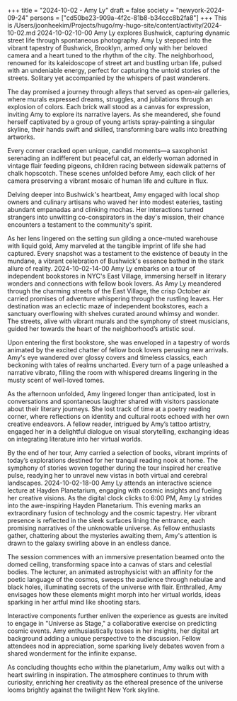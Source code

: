+++
title = "2024-10-02 - Amy Ly"
draft = false
society = "newyork-2024-09-24"
persons = ["cd50be23-909a-4f2c-81b8-b34ccc8b2fa8"]
+++
This is /Users/joonheekim/Projects/hugo/my-hugo-site/content/activity/2024-10-02.md
2024-10-02-10-00
Amy Ly explores Bushwick, capturing dynamic street life through spontaneous photography.
Amy Ly stepped into the vibrant tapestry of Bushwick, Brooklyn, armed only with her beloved camera and a heart tuned to the rhythm of the city. The neighborhood, renowned for its kaleidoscope of street art and bustling urban life, pulsed with an undeniable energy, perfect for capturing the untold stories of the streets. Solitary yet accompanied by the whispers of past wanderers.

The day promised a journey through alleys that served as open-air galleries, where murals expressed dreams, struggles, and jubilations through an explosion of colors. Each brick wall stood as a canvas for expression, inviting Amy to explore its narrative layers. As she meandered, she found herself captivated by a group of young artists spray-painting a singular skyline, their hands swift and skilled, transforming bare walls into breathing artworks.

Every corner cracked open unique, candid moments—a saxophonist serenading an indifferent but peaceful cat, an elderly woman adorned in vintage flair feeding pigeons, children racing between sidewalk patterns of chalk hopscotch. These scenes unfolded before Amy, each click of her camera preserving a vibrant mosaic of human life and culture in flux.

Delving deeper into Bushwick's heartbeat, Amy engaged with local shop owners and culinary artisans who waved her into modest eateries, tasting abundant empanadas and clinking mochas. Her interactions turned strangers into unwitting co-conspirators in the day's mission, their chance encounters a testament to the community's spirit.

As her lens lingered on the setting sun gilding a once-muted warehouse with liquid gold, Amy marveled at the tangible imprint of life she had captured. Every snapshot was a testament to the existence of beauty in the mundane, a vibrant celebration of Bushwick's essence bathed in the stark allure of reality.
2024-10-02-14-00
Amy Ly embarks on a tour of independent bookstores in NYC's East Village, immersing herself in literary wonders and connections with fellow book lovers.
As Amy Ly meandered through the charming streets of the East Village, the crisp October air carried promises of adventure whispering through the rustling leaves. Her destination was an eclectic maze of independent bookstores, each a sanctuary overflowing with shelves curated around whimsy and wonder. The streets, alive with vibrant murals and the symphony of street musicians, guided her towards the heart of the neighborhood’s artistic soul.

Upon entering the first bookstore, she was enveloped in a tapestry of words animated by the excited chatter of fellow book lovers perusing new arrivals. Amy's eye wandered over glossy covers and timeless classics, each beckoning with tales of realms uncharted. Every turn of a page unleashed a narrative vibrato, filling the room with whispered dreams lingering in the musty scent of well-loved tomes.

As the afternoon unfolded, Amy lingered longer than anticipated, lost in conversations and spontaneous laughter shared with visitors passionate about their literary journeys. She lost track of time at a poetry reading corner, where reflections on identity and cultural roots echoed with her own creative endeavors. A fellow reader, intrigued by Amy’s tattoo artistry, engaged her in a delightful dialogue on visual storytelling, exchanging ideas on integrating literature into her virtual worlds.

By the end of her tour, Amy carried a selection of books, vibrant imprints of today’s explorations destined for her tranquil reading nook at home. The symphony of stories woven together during the tour inspired her creative pulse, readying her to unravel new vistas in both virtual and cerebral landscapes.
2024-10-02-18-00
Amy Ly attends an interactive science lecture at Hayden Planetarium, engaging with cosmic insights and fueling her creative visions.
As the digital clock clicks to 6:00 PM, Amy Ly strides into the awe-inspiring Hayden Planetarium. This evening marks an extraordinary fusion of technology and the cosmic tapestry. Her vibrant presence is reflected in the sleek surfaces lining the entrance, each promising narratives of the unknowable universe. As fellow enthusiasts gather, chattering about the mysteries awaiting them, Amy's attention is drawn to the galaxy swirling above in an endless dance.

The session commences with an immersive presentation beamed onto the domed ceiling, transforming space into a canvas of stars and celestial bodies. The lecturer, an animated astrophysicist with an affinity for the poetic language of the cosmos, sweeps the audience through nebulae and black holes, illuminating secrets of the universe with flair. Enthralled, Amy envisages how these elements might morph into her virtual worlds, ideas sparking in her artful mind like shooting stars.

Interactive components further enliven the experience as guests are invited to engage in "Universe as Stage," a collaborative exercise on predicting cosmic events. Amy enthusiastically tosses in her insights, her digital art background adding a unique perspective to the discussion. Fellow attendees nod in appreciation, some sparking lively debates woven from a shared wonderment for the infinite expanse.

As concluding thoughts echo within the planetarium, Amy walks out with a heart swirling in inspiration. The atmosphere continues to thrum with curiosity, enriching her creativity as the ethereal presence of the universe looms brightly against the twilight New York skyline.
